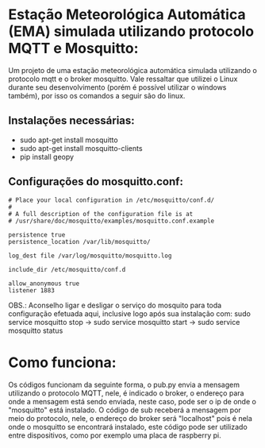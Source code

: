 # Estação Meteorológica Automática (EMA) simulada utilizando protocolo MQTT e Mosquitto:
Um projeto de uma estação meteorológica automática simulada utilizando o protocolo mqtt e o broker mosquitto. Vale ressaltar que utilizei o Linux durante seu desenvolvimento (porém é possível utilizar o windows também), por isso os comandos a seguir são do linux.

## Instalações necessárias:
- sudo apt-get install mosquitto
- sudo apt-get install mosquitto-clients
- pip install geopy

## Configurações do mosquitto.conf:
```
# Place your local configuration in /etc/mosquitto/conf.d/
#
# A full description of the configuration file is at
# /usr/share/doc/mosquitto/examples/mosquitto.conf.example

persistence true
persistence_location /var/lib/mosquitto/

log_dest file /var/log/mosquitto/mosquitto.log

include_dir /etc/mosquitto/conf.d

allow_anonymous true
listener 1883
```
OBS.: Aconselho ligar e desligar o serviço do mosquito para toda configuração efetuada aqui, inclusive logo após sua instalação com:
sudo service mosquitto stop -> sudo service mosquitto start -> sudo service mosquitto status 

# Como funciona:
Os códigos funcionam da seguinte forma, o pub.py envia a mensagem utilizando o protocolo MQTT, nele, é indicado o broker, o endereço para onde a mensagem está sendo enviada, neste caso, pode ser o ip de onde o "mosquitto" está instalado. O código de sub receberá a mensagem por meio do protocolo, nele, o endereço do broker será "localhost" pois é nela onde o mosquitto se encontrará instalado, este código pode ser utilizado entre dispositivos, como por exemplo uma placa de raspberry pi.
